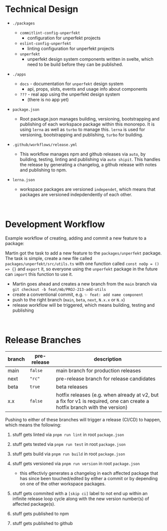 # Technical Design

- `./packages`

  - `commitlint-config-unperfekt`
    - configuration for unperfekt projects
  - `eslint-config-unperfekt`
    - linting configuration for unperfekt projects
  - `unperfekt`
    - unperfekt design system components written in svelte, which need to be build before they can be published.

- `./apps`

  - `docs` - documentation for `unperfekt` design system
    - api, props, slots, events and usage info about components
  - `???` - real app using the unperfekt design system
    - (there is no app yet)

- `package.json`

  - Root package.json manages building, versioning, bootstrapping and publishing of each workspace package within this monorepo. It is using `lerna` as well as `turbo` to manage this. `lerna` is used for versioning, bootstrapping and publishing, `turbo` for building.

- `.github/workflows/release.yml`

  - This workflow manages npm and github releases via `auto`, by building, testing, linting and publishing via `auto shipit`. This handles the release by generating a changelog, a github release with notes and publishing to npm.

- `lerna.json`
  - workspace packages are versioned `independet`, which means that packages are versioned indepdendently of each other.

<br/>

# Development Workflow

Example workflow of creating, adding and commit a new feature to a package:

Martin got the task to add a new feature to the `packages/unperfekt` package. The task is simple, create a new file called `packages/unperfekt/src/utils.ts` with one function called `const noOp = () => {}` and `export` it, so everyone using the `unperfekt` package in the future can `import` this function to use it.

* Martin goes ahead and creates a new branch from the `main` branch via `git checkout -b feat/mb/PROJ-213-add-utils`
* create a conventional commit, e.g. `✨ feat: add name component`
* push to the right branch (`main`, `beta`, `next`, `N.x.x` or `N.x`)
* release workflow will be triggered, which means building, testing and publishing

<br/>

# Release Branches

| branch | pre-release | description |
| --- | --- | --- |
| main | `false` | main branch for production releases |
| next | `"rc"` | pre-release branch for release candidates |
| beta | `true` | beta releases |
| x.x | `false` | hotfix releases (e.g. when already at v2, but a fix for v1 is required, one can create a hotfix branch with the version) |

Pushing to either of these branches will trigger a release (CI/CD) to happen, which means the following:

1. stuff gets linted via `pnpm run lint` in root `package.json`
2. stuff gets tested via `pnpm run test` in root `package.json`
3. stuff gets build via `pnpm run build` in root `package.json`
4. stuff gets versioned via `pnpm run version` in root `package.json`
    * this effectivly generates a changelog in each affected package that has since been touched/edited by either a commit or by depending on one of the other workspace packages.

5. stuff gets commited with a `[skip ci]` label to not end up within an infinite release loop cycle along with the new version number(s) of affected package(s).
6. stuff gets published to npm
7. stuff gets published to github
